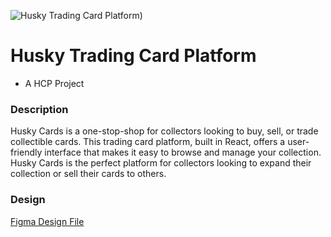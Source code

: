 ![Husky Trading Card Platform)](https://github.com/hcp-uw/husky-trading-card-platform/assets/70782025/1cca13f3-f4e5-4b21-aca2-f37716d7022a)

# Husky Trading Card Platform
- A HCP Project

### Description

Husky Cards is a one-stop-shop for collectors looking to buy, sell, or trade collectible cards. This trading card platform, built in React, offers a user-friendly interface that makes it easy to browse and manage your collection. Husky Cards is the perfect platform for collectors looking to expand their collection or sell their cards to others.

### Design
[Figma Design File](https://www.figma.com/file/FObn3mC55n4lAMd6gfOVJh/Husky-Cards?node-id=0%3A1&t=LununglOVYOAEYcw-1)
